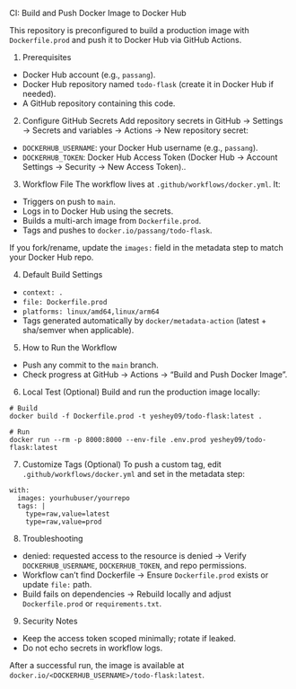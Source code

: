 CI: Build and Push Docker Image to Docker Hub

This repository is preconfigured to build a production image with `Dockerfile.prod` and push it to Docker Hub via GitHub Actions.

1) Prerequisites
- Docker Hub account (e.g., `passang`).
- Docker Hub repository named `todo-flask` (create it in Docker Hub if needed).
- A GitHub repository containing this code.

2) Configure GitHub Secrets
Add repository secrets in GitHub → Settings → Secrets and variables → Actions → New repository secret:
- `DOCKERHUB_USERNAME`: your Docker Hub username (e.g., `passang`).
- `DOCKERHUB_TOKEN`: Docker Hub Access Token (Docker Hub → Account Settings → Security → New Access Token)..

3) Workflow File
The workflow lives at `.github/workflows/docker.yml`. It:
- Triggers on push to `main`.
- Logs in to Docker Hub using the secrets.
- Builds a multi-arch image from `Dockerfile.prod`.
- Tags and pushes to `docker.io/passang/todo-flask`.

If you fork/rename, update the `images:` field in the metadata step to match your Docker Hub repo.

4) Default Build Settings
- `context: .`
- `file: Dockerfile.prod`
- `platforms: linux/amd64,linux/arm64`
- Tags generated automatically by `docker/metadata-action` (latest + sha/semver when applicable).

5) How to Run the Workflow
- Push any commit to the `main` branch.
- Check progress at GitHub → Actions → “Build and Push Docker Image”.

6) Local Test (Optional)
Build and run the production image locally:
```
# Build
docker build -f Dockerfile.prod -t yeshey09/todo-flask:latest .

# Run
docker run --rm -p 8000:8000 --env-file .env.prod yeshey09/todo-flask:latest
```

7) Customize Tags (Optional)
To push a custom tag, edit `.github/workflows/docker.yml` and set in the metadata step:
```
with:
  images: yourhubuser/yourrepo
  tags: |
    type=raw,value=latest
    type=raw,value=prod
```

8) Troubleshooting
- denied: requested access to the resource is denied → Verify `DOCKERHUB_USERNAME`, `DOCKERHUB_TOKEN`, and repo permissions.
- Workflow can’t find Dockerfile → Ensure `Dockerfile.prod` exists or update `file:` path.
- Build fails on dependencies → Rebuild locally and adjust `Dockerfile.prod` or `requirements.txt`.

9) Security Notes
- Keep the access token scoped minimally; rotate if leaked.
- Do not echo secrets in workflow logs.

After a successful run, the image is available at `docker.io/<DOCKERHUB_USERNAME>/todo-flask:latest`.




